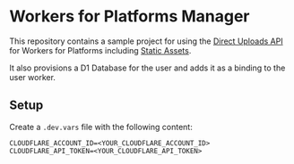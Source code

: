 # Workers for Platforms Manager

This repository contains a sample project for using the [Direct Uploads API](https://developers.cloudflare.com/workers/static-assets/direct-upload/) for Workers for Platforms including [Static Assets](https://developers.cloudflare.com/workers/static-assets/).

It also provisions a D1 Database for the user and adds it as a binding to the user worker.

## Setup

Create a `.dev.vars` file with the following content:

```
CLOUDFLARE_ACCOUNT_ID=<YOUR_CLOUDFLARE_ACCOUNT_ID>
CLOUDFLARE_API_TOKEN=<YOUR_CLOUDFLARE_API_TOKEN>
```
